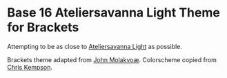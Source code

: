 Base 16 Ateliersavanna Light Theme for Brackets
============================

Attempting to be as close to [Ateliersavanna Light](http://chriskempson.github.io/base16/#ateliersavanna) as possible.

Brackets theme adapted from [John Molakvoæ](https://github.com/skjnldsv/default-dark).
Colorscheme copied from [Chris Kempson](http://chriskempson.com).
